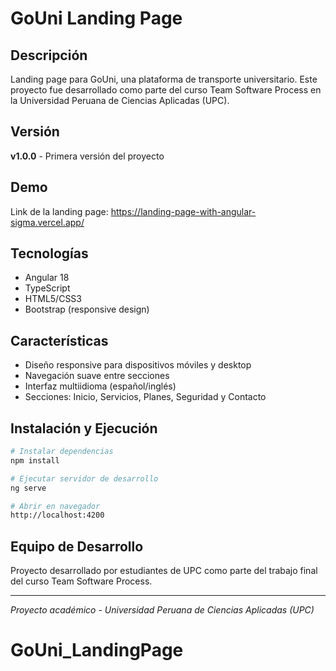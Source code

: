 # GoUni Landing Page

## Descripción

Landing page para GoUni, una plataforma de transporte universitario. Este proyecto fue desarrollado como parte del curso Team Software Process en la Universidad Peruana de Ciencias Aplicadas (UPC).

## Versión

**v1.0.0** - Primera versión del proyecto

## Demo

Link de la landing page: https://landing-page-with-angular-sigma.vercel.app/

## Tecnologías

- Angular 18
- TypeScript
- HTML5/CSS3
- Bootstrap (responsive design)

## Características

- Diseño responsive para dispositivos móviles y desktop
- Navegación suave entre secciones
- Interfaz multiidioma (español/inglés)
- Secciones: Inicio, Servicios, Planes, Seguridad y Contacto

## Instalación y Ejecución

```bash
# Instalar dependencias
npm install

# Ejecutar servidor de desarrollo
ng serve

# Abrir en navegador
http://localhost:4200
```

## Equipo de Desarrollo

Proyecto desarrollado por estudiantes de UPC como parte del trabajo final del curso Team Software Process.

---

*Proyecto académico - Universidad Peruana de Ciencias Aplicadas (UPC)*
# GoUni_LandingPage
